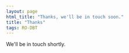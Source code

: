 ```yaml
---
layout: page
html_title: "Thanks, we'll be in touch soon."
title: "Thanks"
tags: RO-DBT
---
```



We'll be in touch shortly.
